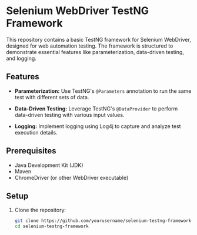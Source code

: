 # Selenium WebDriver TestNG Framework

This repository contains a basic TestNG framework for Selenium WebDriver, designed for web automation testing. The framework is structured to demonstrate essential features like parameterization, data-driven testing, and logging.

## Features

- **Parameterization:** Use TestNG's `@Parameters` annotation to run the same test with different sets of data.

- **Data-Driven Testing:** Leverage TestNG's `@DataProvider` to perform data-driven testing with various input values.

- **Logging:** Implement logging using Log4j to capture and analyze test execution details.

## Prerequisites

- Java Development Kit (JDK)
- Maven
- ChromeDriver (or other WebDriver executable)

## Setup

1. Clone the repository:

   ```bash
   git clone https://github.com/yourusername/selenium-testng-framework.git
   cd selenium-testng-framework
